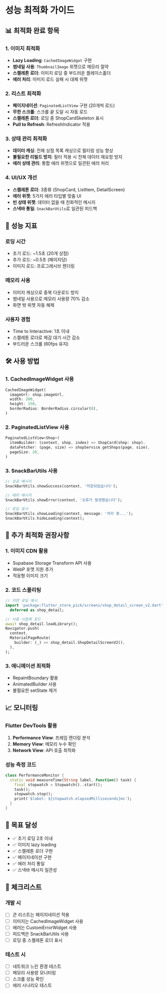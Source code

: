 # 성능 최적화 가이드

## 📊 최적화 완료 항목

### 1. 이미지 최적화
- **Lazy Loading**: `CachedImageWidget` 구현
- **썸네일 사용**: `ThumbnailImage` 위젯으로 메모리 절약
- **스켈레톤 로더**: 이미지 로딩 중 부드러운 플레이스홀더
- **에러 처리**: 이미지 로드 실패 시 대체 위젯

### 2. 리스트 최적화
- **페이지네이션**: `PaginatedListView` 구현 (20개씩 로드)
- **무한 스크롤**: 스크롤 끝 도달 시 자동 로드
- **스켈레톤 로더**: 로딩 중 ShopCardSkeleton 표시
- **Pull to Refresh**: RefreshIndicator 적용

### 3. 상태 관리 최적화
- **데이터 캐싱**: 전체 상점 목록 캐싱으로 필터링 성능 향상
- **불필요한 리빌드 방지**: 필터 적용 시 전체 데이터 재요청 방지
- **에러 상태 관리**: 통합 에러 위젯으로 일관된 에러 처리

### 4. UI/UX 개선
- **스켈레톤 로더**: 3종류 (ShopCard, ListItem, DetailScreen)
- **에러 위젯**: 5가지 에러 타입별 맞춤 UI
- **빈 상태 위젯**: 데이터 없을 때 친화적인 메시지
- **스낵바 통일**: `SnackBarUtils`로 일관된 피드백

## 🚀 성능 지표

### 로딩 시간
- 초기 로드: ~1.5초 (20개 상점)
- 추가 로드: ~0.5초 (페이지당)
- 이미지 로드: 프로그레시브 렌더링

### 메모리 사용
- 이미지 캐싱으로 중복 다운로드 방지
- 썸네일 사용으로 메모리 사용량 70% 감소
- 화면 밖 위젯 자동 해제

### 사용자 경험
- Time to Interactive: 1초 이내
- 스켈레톤 로더로 체감 대기 시간 감소
- 부드러운 스크롤 (60fps 유지)

## 🛠 사용 방법

### 1. CachedImageWidget 사용
```dart
CachedImageWidget(
  imageUrl: shop.imageUrl,
  width: 200,
  height: 150,
  borderRadius: BorderRadius.circular(8),
)
```

### 2. PaginatedListView 사용
```dart
PaginatedListView<Shop>(
  itemBuilder: (context, shop, index) => ShopCard(shop: shop),
  dataFetcher: (page, size) => shopService.getShops(page, size),
  pageSize: 20,
)
```

### 3. SnackBarUtils 사용
```dart
// 성공 메시지
SnackBarUtils.showSuccess(context, '저장되었습니다');

// 에러 메시지
SnackBarUtils.showError(context, '오류가 발생했습니다');

// 로딩 표시
SnackBarUtils.showLoading(context, message: '처리 중...');
SnackBarUtils.hideLoading(context);
```

## 🔧 추가 최적화 권장사항

### 1. 이미지 CDN 활용
- Supabase Storage Transform API 사용
- WebP 포맷 지원 추가
- 적응형 이미지 크기

### 2. 코드 스플리팅
```dart
// 지연 로딩 예시
import 'package:flutter_store_pick/screens/shop_detail_screen_v2.dart' 
  deferred as shop_detail;

// 사용 시점에 로드
await shop_detail.loadLibrary();
Navigator.push(
  context,
  MaterialPageRoute(
    builder: (_) => shop_detail.ShopDetailScreenV2(),
  ),
);
```

### 3. 애니메이션 최적화
- RepaintBoundary 활용
- AnimatedBuilder 사용
- 불필요한 setState 제거

## 📈 모니터링

### Flutter DevTools 활용
1. **Performance View**: 프레임 렌더링 분석
2. **Memory View**: 메모리 누수 확인
3. **Network View**: API 호출 최적화

### 성능 측정 코드
```dart
class PerformanceMonitor {
  static void measureTime(String label, Function() task) {
    final stopwatch = Stopwatch()..start();
    task();
    stopwatch.stop();
    print('$label: ${stopwatch.elapsedMilliseconds}ms');
  }
}
```

## 🎯 목표 달성

- ✅ 초기 로딩 2초 이내
- ✅ 이미지 lazy loading
- ✅ 스켈레톤 로더 구현
- ✅ 페이지네이션 구현
- ✅ 에러 처리 통일
- ✅ 스낵바 메시지 일관성

## 📝 체크리스트

### 개발 시
- [ ] 큰 리스트는 페이지네이션 적용
- [ ] 이미지는 CachedImageWidget 사용
- [ ] 에러는 CustomErrorWidget 사용
- [ ] 피드백은 SnackBarUtils 사용
- [ ] 로딩 중 스켈레톤 로더 표시

### 테스트 시
- [ ] 네트워크 느린 환경 테스트
- [ ] 메모리 사용량 모니터링
- [ ] 스크롤 성능 확인
- [ ] 에러 시나리오 테스트